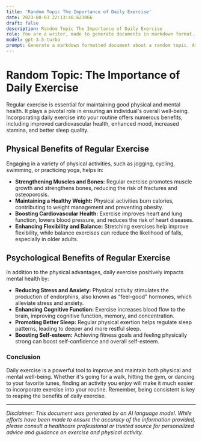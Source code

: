 ```yaml
---
title: 'Random Topic The Importance of Daily Exercise'
date: 2023-08-03 22:13:40.623866
draft: false
description: Random Topic The Importance of Daily Exercise
role: You are a writer, made to generate documents in markdown format. It is very important that all of the documents you generate are in valid markdown format.
model: gpt-3.5-turbo
prompt: Generate a markdown formatted document about a random topic. At the bottom, include a disclaimer explaining that the document was generated by you. The first line of the document should be the title. Make sure that the entire document is in proper markdown format, using a mix of various tags to make the document visually appealing.
---
```


# Random Topic: The Importance of Daily Exercise

Regular exercise is essential for maintaining good physical and mental health. It plays a pivotal role in ensuring an individual's overall well-being. Incorporating daily exercise into your routine offers numerous benefits, including improved cardiovascular health, enhanced mood, increased stamina, and better sleep quality.

## Physical Benefits of Regular Exercise

Engaging in a variety of physical activities, such as jogging, cycling, swimming, or practicing yoga, helps in:

- **Strengthening Muscles and Bones:** Regular exercise promotes muscle growth and strengthens bones, reducing the risk of fractures and osteoporosis.
- **Maintaining a Healthy Weight:** Physical activities burn calories, contributing to weight management and preventing obesity.
- **Boosting Cardiovascular Health:** Exercise improves heart and lung function, lowers blood pressure, and reduces the risk of heart diseases.
- **Enhancing Flexibility and Balance:** Stretching exercises help improve flexibility, while balance exercises can reduce the likelihood of falls, especially in older adults.

## Psychological Benefits of Regular Exercise

In addition to the physical advantages, daily exercise positively impacts mental health by:

- **Reducing Stress and Anxiety:** Physical activity stimulates the production of endorphins, also known as "feel-good" hormones, which alleviate stress and anxiety.
- **Enhancing Cognitive Function:** Exercise increases blood flow to the brain, improving cognitive function, memory, and concentration.
- **Promoting Better Sleep:** Regular physical exertion helps regulate sleep patterns, leading to deeper and more restful sleep.
- **Boosting Self-esteem:** Achieving fitness goals and feeling physically strong can boost self-confidence and overall self-esteem.

### Conclusion

Daily exercise is a powerful tool to improve and maintain both physical and mental well-being. Whether it's going for a walk, hitting the gym, or dancing to your favorite tunes, finding an activity you enjoy will make it much easier to incorporate exercise into your routine. Remember, being consistent is key to reaping the benefits of daily exercise.

---

*Disclaimer: This document was generated by an AI language model. While efforts have been made to ensure the accuracy of the information provided, please consult a healthcare professional or trusted source for personalized advice and guidance on exercise and physical activity.*